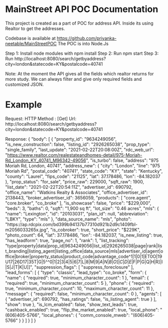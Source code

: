 # MainStreet API POC Documentation #
This project is created as a part of POC for address API. Inside its using Realtor to get the addresses.

Codebase is available at https://github.com/priyanka-neetable/MainStreetPOC
The POC is into Node.Js

Step 1: Install node modules with npm install
Step 2: Run npm start
Step 3: Run http://localhost:8080/search/getbyaddress?city=london&statecode=KY&postalcode=40741

Note: At the moment the API gives all the fields which realtor returns for more study. We can always filter and give only required fields and customized JSON.

# Example #
Request:
HTTP Method : [Get]
Url: http://localhost:8080/search/getbyaddress?city=london&statecode=KY&postalcode=40741

Response:
{
  "body": [
    {
      "property_id": "9634249056",
      "is_new_construction": false,
      "listing_id": "2926265038",
      "prop_type": "single_family",
      "last_update": "2021-02-22T20:08:00Z",
      "rdc_web_url": "https://www.realtor.com/realestateandhomes-detail/975-Moriah-Rd_London_KY_40741_M96342-49056",
      "is_turbo": false,
      "address": "975 Moriah Rd, London, 40741",
      "address_new": {
        "city": "London",
        "line": "975 Moriah Rd",
        "postal_code": "40741",
        "state_code": "KY",
        "state": "Kentucky",
        "county": "Laurel",
        "fips_code": "21125",
        "lat": 37.178486,
        "lon": -84.182037
      },
      "prop_status": "for_sale",
      "price_raw": 229000,
      "sqft_raw": 1900,
      "list_date": "2021-02-22T20:54:11Z",
      "advertiser_id": 690792,
      "office_name": "Watkins Realty & Associates",
      "office_advertiser_id": 2138443,
      "broker_advertiser_id": 3656059,
      "products": [
        "core.agent",
        "core.broker",
        "co_broke"
      ],
      "is_showcase": false,
      "price": "$229,000",
      "beds": 3,
      "baths": 0,
      "sqft": "1,900 sq ft",
      "lot_size": "0.46 acres",
      "mls": {
        "name": "Lexington",
        "id": "20103031",
        "plan_id": null,
        "abbreviation": "LBKY",
        "type": "mls"
      },
      "data_source_name": "mls",
      "photo": "https://ap.rdcpix.com/bd399b94137b77310d921b2d9c1409fbl-m2056033265x.jpg",
      "is_cobroker": true,
      "short_price": "$229K",
      "photo_count": 64,
      "lat": 37.178486,
      "lon": -84.182037,
      "is_new_listing": true,
      "has_leadform": true,
      "page_no": 1,
      "rank": 1,
      "list_tracking": "type|property|data|prop_id|9634249056|list_id|2926265038|page|rank|list_branding|listing_agent|listing_office|data_source|mls|advertiser_id|agent|office|broker|property_status|product_code|advantage_code^1|1|0|1|ET0O|19U17|26D17|35T|G|5^^$0|1|2|$3|4|5|6|7|L|8|M|9|$A|N|B|O]|C|D|E|$F|P|G|Q|H|R]|I|S|J|T|K|U]]",
      "suppression_flags": [
        "suppress_foreclosure"
      ],
      "lead_forms": [
        {
          "type": "classic",
          "lead_type": "co_broke",
          "form": {
            "name": {
              "required": true,
              "minimum_character_count": 1
            },
            "email": {
              "required": true,
              "minimum_character_count": 5
            },
            "phone": {
              "required": true,
              "minimum_character_count": 10,
              "maximum_character_count": 11
            },
            "message": {
              "required": false,
              "minimum_character_count": 0
            },
            "agents": [
              {
                "advertiser_id": 690792,
                "has_ratings": false,
                "is_listing_agent": true
              }
            ],
            "show": true
          },
          "is_lcm_enabled": false,
          "show_text_leads": true,
          "cashback_enabled": true,
          "flip_the_market_enabled": true,
          "local_phone": "(606)405-5766",
          "local_phones": {
            "comm_console_mweb": "(606)405-5766"
          }
        }
      ]
    }
  ]
}

